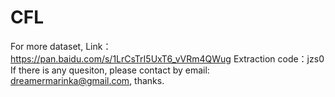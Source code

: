 # CFL
For more dataset,
Link：https://pan.baidu.com/s/1LrCsTrI5UxT6_vVRm4QWug
Extraction code：jzs0
If there is any quesiton, please contact by email: dreamermarinka@gmail.com, thanks.

